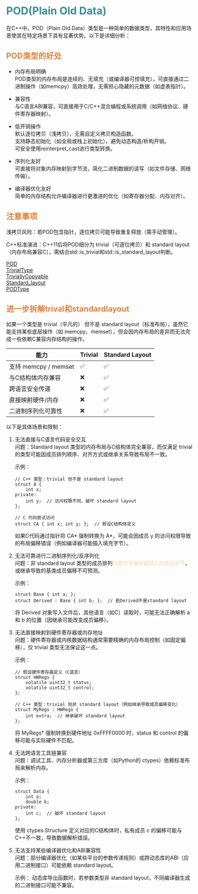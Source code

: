 # <font  color='3d8c95'>POD(Plain Old Data)</font>
在C++中，POD（Plain Old Data）类型是一种简单的数据类型，其特性和应用场景使其在特定场景下具有显著优势。以下是详细分析：

## <font  color='dc843f'>POD类型的好处</font>
- 内存布局明确  
POD类型的内存布局是连续的、无填充（或编译器可控填充），可直接通过二进制操作（如memcpy）高效处理，无需担心隐藏的元数据（如虚表指针）。

- 兼容性  
与C语言ABI兼容，可直接用于C/C++混合编程或系统调用（如网络协议、硬件寄存器映射）。

- 低开销操作  
默认逐位拷贝（浅拷贝），无需自定义拷贝构造函数。  
支持静态初始化（如全局或栈上初始化），避免动态构造/析构开销。  
可安全使用reinterpret_cast进行类型转换。

- 序列化友好  
可直接将对象内存映射到字节流，简化二进制数据的读写（如文件存储、网络传输）。

- 编译器优化友好  
简单的内存结构允许编译器进行更激进的优化（如寄存器分配、内存对齐）。

## <font  color='dc843f'>注意事项</font>
浅拷贝风险：若POD包含指针，逐位拷贝可能导致重复释放（需手动管理）。

C++标准演进：C++11后将POD细分为 trivial（可逐位拷贝）和 standard layout（内存布局兼容C），需结合std::is_trivial和std::is_standard_layout判断。

[POD](https://www.cnblogs.com/shadow-lr/p/cplusplus_pod_trivial_standard_layout.html#podplain-old-data)  
[TrivialType](https://en.cppreference.com/w/cpp/named_req/TrivialType)  
[TriviallyCopyable](https://en.cppreference.com/w/cpp/named_req/TriviallyCopyable)  
[Standard_layout](https://en.cppreference.com/w/cpp/language/data_members#Standard_layout)  
[PODType](https://en.cppreference.com/w/cpp/named_req/PODType)

## <font color="dc843f">进一步拆解trival和standardlayout</font>
如果一个类型是 trivial（平凡的） 但不是 standard layout（标准布局），虽然它能支持某些底层操作（如 memcpy、memset），但会因内存布局的差异而无法完成一些依赖C兼容内存结构的操作。

| 能力                 | Trivial | Standard Layout |
| -------------------- | ------- | --------------- |
| 支持 memcpy / memset | ✅       | ✅               |
| 与C结构体内存兼容    | ❌       | ✅               |
| 跨语言安全传递       | ❌       | ✅               |
| 直接映射硬件/内存    | ❌       | ✅               |
| 二进制序列化可靠性   | ❌       | ✅               |
以下是具体场景和限制：

1. 无法直接与C语言代码安全交互  
    问题：Standard layout 类型的内存布局与C结构体完全兼容，而仅满足 trivial 的类型可能因成员排列顺序、对齐方式或继承关系导致布局不一致。

    示例：
    ```
    // C++ 类型：trivial 但不是 standard layout
    struct A { 
        int x; 
    private: 
        int y;  // 访问权限不同，破坏 standard layout
    };

    // C 代码尝试访问
    struct CA { int x; int y; };  // 假设C结构体定义
    ```
    如果C代码通过指针将 CA* 强制转换为 A*，可能会因成员 y 的访问权限导致的布局偏移错误（例如编译器可能插入填充字节）。

2. 无法可靠进行二进制序列化/反序列化  
    问题：非 standard layout 类型的成员排列<font color="fed3a8">可能包含编译器插入的填充字节</font>，或继承导致的基类成员偏移不可预测。

    示例：
    ```
    struct Base { int a; };
    struct Derived : Base { int b; };  // 若Derived不是standard layout
    ```
    将 Derived 对象写入文件后，其他语言（如C）读取时，可能无法正确解析 a 和 b 的位置（因继承可能改变成员偏移）。

3. 无法直接映射到硬件寄存器或内存地址  
    问题：硬件寄存器或内核数据结构通常需要精确的内存布局控制（如固定偏移），仅 trivial 类型无法保证这一点。

    示例：
    ```
    // 假设硬件寄存器定义（C语言）
    struct HWRegs { 
        volatile uint32_t status; 
        volatile uint32_t control; 
    };

    // C++ 类型：trivial 但非 standard layout（例如继承导致成员偏移变化）
    struct MyRegs : HWRegs { 
        int extra;  // 继承破坏 standard layout
    };
    ```
    将 MyRegs* 强制转换到硬件地址 0xFFFF0000 时，status 和 control 的偏移可能与实际硬件不匹配。

4. 无法跨语言工具链兼容  
    问题：调试工具、内存分析器或第三方库（如Python的 ctypes）依赖标准布局来解析内存。

    示例：
    ```
    struct Data { 
        int a; 
        double b; 
    private: 
        int c;  // 破坏 standard layout
    };
    ```
    使用 ctypes.Structure 定义对应的C结构体时，私有成员 c 的偏移可能与C++不一致，导致数据解析错误。

5. 无法支持某些编译器优化和ABI兼容性  
    问题：部分编译器优化（如某些平台的参数传递规则）或跨动态库的ABI（应用二进制接口）可能依赖 standard layout。

    示例：
    动态库导出函数时，若参数类型非 standard layout，不同编译器生成的二进制接口可能不兼容。
